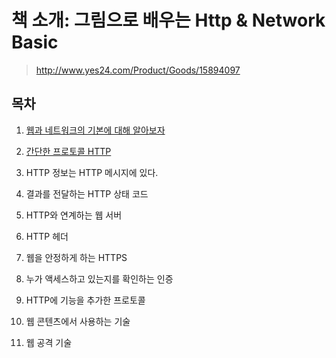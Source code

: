 # 책 소개: 그림으로 배우는 Http & Network Basic

> http://www.yes24.com/Product/Goods/15894097

## **목차**

1. [웹과 네트워크의 기본에 대해 알아보자](./Chapter1_Web_Network/README.md)

2. [간단한 프로토콜 HTTP](./Chapter2_Http_Protocol/README.md)

3. HTTP 정보는 HTTP 메시지에 있다.

4. 결과를 전달하는 HTTP 상태 코드

5. HTTP와 연계하는 웹 서버

6. HTTP 헤더

7. 웹을 안정하게 하는 HTTPS

8. 누가 액세스하고 있는지를 확인하는 인증

9. HTTP에 기능을 추가한 프로토콜

10. 웹 콘텐츠에서 사용하는 기술

11. 웹 공격 기술
